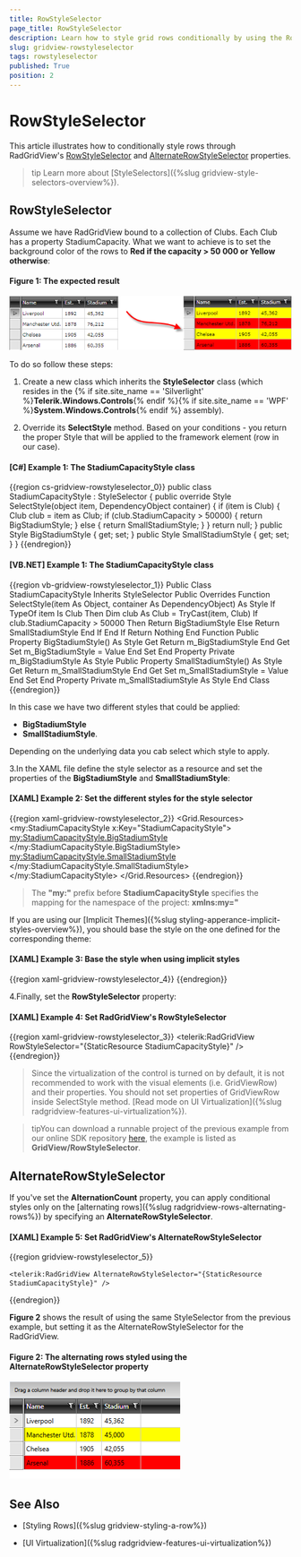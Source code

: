 ```yaml
---
title: RowStyleSelector
page_title: RowStyleSelector
description: Learn how to style grid rows conditionally by using the RowStyleSelector and AlternateRowStyleSelector properties of RadGridView - Telerik's WPF DataGrid.
slug: gridview-rowstyleselector
tags: rowstyleselector
published: True
position: 2
---
```


# RowStyleSelector

This article illustrates how to conditionally style rows through RadGridView's [RowStyleSelector](#rowstyleselector) and [AlternateRowStyleSelector](#alternaterowstyleselector) properties.
		
>tip Learn more about [StyleSelectors]({%slug gridview-style-selectors-overview%}).

## RowStyleSelector
		  
Assume we have RadGridView bound to a collection of Clubs. Each Club has a property StadiumCapacity. What we want to achieve is to set the background color of the rows to __Red if the capacity > 50 000 or Yellow otherwise__:

#### __Figure 1: The expected result__
		
![The expected result](images/gridview_rowstyleselector.png)

To do so follow these steps:

1. Create a new class which inherits the __StyleSelector__ class (which resides in the 
 {% if site.site_name == 'Silverlight' %}__Telerik.Windows.Controls__{% endif %}{% if site.site_name == 'WPF' %}__System.Windows.Controls__{% endif %} assembly).

2. Override its __SelectStyle__ method. Based on your conditions - you return the proper Style that will be applied to the framework element (row in our case).

#### __[C#] Example 1: The StadiumCapacityStyle class__

{{region cs-gridview-rowstyleselector_0}}
	public class StadiumCapacityStyle : StyleSelector
	{
	    public override Style SelectStyle(object item, DependencyObject container)
	    {
	        if (item is Club)
	        {
	            Club club = item as Club;
	            if (club.StadiumCapacity > 50000)
	            {
	                return BigStadiumStyle;
	            }
	            else
	            {
	                return SmallStadiumStyle;
	            }
	        }
	        return null;
	    }
	    public Style BigStadiumStyle { get; set; }
	    public Style SmallStadiumStyle { get; set; }
	}
{{endregion}}

#### __[VB.NET] Example 1: The StadiumCapacityStyle class__

{{region vb-gridview-rowstyleselector_1}}
	Public Class StadiumCapacityStyle
	    Inherits StyleSelector
	    Public Overrides Function SelectStyle(item As Object, container As DependencyObject) As Style
	        If TypeOf item Is Club Then
	            Dim club As Club = TryCast(item, Club)
	            If club.StadiumCapacity > 50000 Then
	                Return BigStadiumStyle
	            Else
	                Return SmallStadiumStyle
	            End If
	        End If
	        Return Nothing
	    End Function
	    Public Property BigStadiumStyle() As Style
	        Get
	            Return m_BigStadiumStyle
	        End Get
	        Set
	            m_BigStadiumStyle = Value
	        End Set
	    End Property
	    Private m_BigStadiumStyle As Style
	    Public Property SmallStadiumStyle() As Style
	        Get
	            Return m_SmallStadiumStyle
	        End Get
	        Set
	            m_SmallStadiumStyle = Value
	        End Set
	    End Property
	    Private m_SmallStadiumStyle As Style
	End Class
{{endregion}}

In this case we have two different styles that could be applied:

* __BigStadiumStyle__
* __SmallStadiumStyle__. 

Depending on the underlying data you cab select which style to apply.

3.In the XAML file define the style selector as a resource and set the properties of the __BigStadiumStyle__ and __SmallStadiumStyle__:

#### __[XAML] Example 2: Set the different styles for the style selector__

{{region xaml-gridview-rowstyleselector_2}}
	<Grid.Resources>
	    <my:StadiumCapacityStyle x:Key="StadiumCapacityStyle">
	        <my:StadiumCapacityStyle.BigStadiumStyle>
	            <Style TargetType="telerik:GridViewRow">
	                <Setter Property="Background" Value="Red"/>
	            </Style>
	        </my:StadiumCapacityStyle.BigStadiumStyle>
	        <my:StadiumCapacityStyle.SmallStadiumStyle>
	            <Style TargetType="telerik:GridViewRow">
	                <Setter Property="Background" Value="Yellow" />
	            </Style>
	        </my:StadiumCapacityStyle.SmallStadiumStyle>
	    </my:StadiumCapacityStyle>
	</Grid.Resources>
{{endregion}}

>The __"my:"__ prefix before __StadiumCapacityStyle__ specifies the mapping for the namespace of the project: __xmlns:my="__

If you are using our [Implicit Themes]({%slug styling-apperance-implicit-styles-overview%}), you should base the style on the one defined for the corresponding theme:

#### __[XAML] Example 3: Base the style when using implicit styles__

{{region xaml-gridview-rowstyleselector_4}}
	<Style TargetType="telerik:GridViewRow" BasedOn="{StaticResource GridViewRowStyle}">
	    <Setter Property="Background" Value="Yellow" />
	</Style>
{{endregion}}

4.Finally, set the __RowStyleSelector__ property:

#### __[XAML] Example 4: Set RadGridView's RowStyleSelector__

{{region xaml-gridview-rowstyleselector_3}}
	<telerik:RadGridView RowStyleSelector="{StaticResource StadiumCapacityStyle}" />
{{endregion}}

>Since the virtualization of the control is turned on by default, it is not recommended to work with the visual elements (i.e. GridViewRow) and their properties. You should not set properties of GridViewRow inside SelectStyle method. [Read mode on UI Virtualization]({%slug radgridview-features-ui-virtualization%}).
		 
>tipYou can download a runnable project of the previous example from our online SDK repository [here](https://github.com/telerik/xaml-sdk/), the example is listed as __GridView/RowStyleSelector__.

## AlternateRowStyleSelector

If you've set the **AlternationCount** property, you can apply conditional styles only on the [alternating rows]({%slug radgridview-rows-alternating-rows%}) by specifying an **AlternateRowStyleSelector**.

#### __[XAML] Example 5: Set RadGridView's AlternateRowStyleSelector__

{{region gridview-rowstyleselector_5}}

	<telerik:RadGridView AlternateRowStyleSelector="{StaticResource StadiumCapacityStyle}" />
{{endregion}}

**Figure 2** shows the result of using the same StyleSelector from the previous example, but setting it as the AlternateRowStyleSelector for the RadGridView.

#### __Figure 2: The alternating rows styled using the AlternateRowStyleSelector property__

![The alternating rows styled using the AlternateRowStyleSelector property](images/gridview_alternaterowstyleselector.png)

## See Also

* [Styling Rows]({%slug gridview-styling-a-row%})

* [UI Virtualization]({%slug radgridview-features-ui-virtualization%})
          
